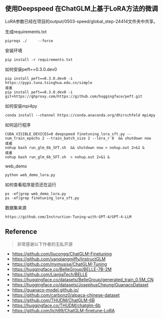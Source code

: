 ## 使用Deepspeed 在ChatGLM上基于LoRA方法的微调

LoRA参数已经在项目的output/0503-speed/global_step-24414文件夹中共享。

生成requirements.txt

    pipreqs ./     --force

安装环境

    pip install -r requirements.txt

如何安装peft==0.3.0.dev0

    pip install peft==0.3.0.dev0 -i https://pypi.tuna.tsinghua.edu.cn/simple
    或者
    pip install peft==0.3.0.dev0 -i git+https://ghproxy.com/https://github.com/huggingface/peft.git

如何安装mpi4py

    conda install --channel https://conda.anaconda.org/dhirschfeld mpi4py

如何运行程序

    CUDA_VISIBLE_DEVICES=0 deepspeed finetuning_lora_sft.py --num_train_epochs 2 --train_batch_size 2 --lora_r 8  && shutdown now
    或者 
    nohup bash run_glm_6b_SFT.sh  && shutdown now > nohup.out 2>&1 &
    或者
    nohup bash run_glm_6b_SFT.sh  > nohup.out 2>&1 &

web_demo

    python web_demo_lora.py

如何查看程序是否还在运行

    ps -ef|grep web_demo_lora.py
    ps -ef|grep finetuning_lora_sft.py

数据集来源

    https://github.com/Instruction-Tuning-with-GPT-4/GPT-4-LLM

## Reference

> 非常感谢以下作者的无私开源

- https://github.com/liucongg/ChatGLM-Finetuning
- https://github.com/yanqiangmiffy/InstructGLM
- https://github.com/mymusise/ChatGLM-Tuning
- https://huggingface.co/BelleGroup/BELLE-7B-2M
- https://github.com/LianjiaTech/BELLE
- https://huggingface.co/datasets/BelleGroup/generated_train_0.5M_CN
- https://huggingface.co/datasets/JosephusCheung/GuanacoDataset
- https://guanaco-model.github.io/
- https://github.com/carbonz0/alpaca-chinese-dataset
- https://github.com/THUDM/ChatGLM-6B
- https://huggingface.co/THUDM/chatglm-6b
- https://github.com/lich99/ChatGLM-finetune-LoRA


